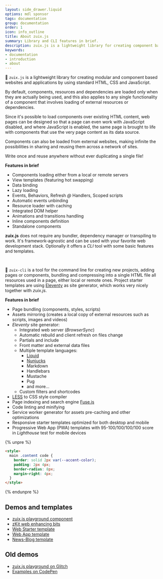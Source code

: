 ```yaml
---
layout: side_drawer.liquid
options: mdl sponsor
tags: documentation
group: documentation
order: 1
icon: info_outline
title: About zuix.js
summary: Library and CLI features in brief.
description: zuix.js is a lightweight library for creating component based websites and applications by using standard HTML, CSS and JavaScript.
keywords:
- documentation
- introduction
- about
---
```


🐝 `zuix.js` is a lightweight library for creating modular and component based websites and applications
by using standard HTML, CSS and JavaScript.

By default, components, resources and dependencies are loaded only when they are actually being used, and this also applies
to any single functionality of a component that involves loading of external resources or dependencies.

Since it's possible to load components over existing HTML content, web pages can be designed so that a page can even work
with JavaScript disabled, and where JavaScript is enabled, the same page is brought to life with components that use the
very page content as its data source.

Components can also be loaded from external websites, making infinite the possibilities in sharing and reusing them
across a network of sites.

Write once and reuse anywhere without ever duplicating a single file!

**Features in brief**
- Components loading either from a local or remote servers
- View templates (featuring hot swapping)
- Data binding
- Lazy loading
- Events, Behaviors, Refresh *@* Handlers, Scoped scripts
- Automatic events unbinding
- Resource loader with caching
- Integrated DOM helper
- Animations and transitions handling
- Inline components definition
- Standalone components

**zuix.js** does not require any bundler, dependency manager or transpiling to work. It's framework-agnostic and can be
used with your favorite web development stack. Optionally it offers a *CLI* tool with some basic features and templates.


&nbsp;

🧰 `zuix-cli` is a tool for the command line for creating new projects, adding pages or components,
bundling and compressing into a single HTML file all resources used in a page, either local or remote ones.
Project starter templates are using [Eleventy](https://11ty.dev/) as site generator, which works very nicely
together with *zuix.js*.

**Features in brief**

- Page bundling (components, styles, scripts)
- Assets mirroring (creates a local copy of external resources such as scripts, images and videos)
- *Eleventy* site generator:
  * Integrated web server (*BrowserSync*)
  * Automatic rebuild and client refresh on files change
  * Partials and include
  * Front matter and external data files
  * Multiple template languages:
    - [Liquid](https://shopify.github.io/liquid/basics/introduction/)
    - [Nunjucks](https://mozilla.github.io/nunjucks/templating.html)
    - Markdown
    - Handlebars
    - Mustache
    - Pug
    - and more...
  * Custom filters and shortcodes
- [LESS](https://lesscss.org/) to CSS style compiler
- Page indexing and search engine [Fuse.js](https://fusejs.io/)
- Code linting and minifying
- Service worker generator for assets pre-caching and other optimizations
- Responsive starter templates optimized for both desktop and mobile
- Progressive Web App (PWA) templates with 95-100/100/100/100 score in *Lighthouse* test for mobile devices


{% unpre %}
```html
<style>
  main .content code {
    border: solid 2px var(--accent-color);
    padding: 2px 4px;
    border-radius: 8px;
    margin-right: 4px;
  }
</style>
```
{% endunpre %}


## Demos and templates

- [zuix.js playground component](/playground)
- [zKit web enhancing bits](https://zuixjs.github.io/zkit/)
- [Web Starter template](https://zuixjs.github.io/zuix-web-starter/)
- [Web App template](https://zuixjs.github.io/web-app/)
- [News-Blog template](https://zuixjs.github.io/news-blog/)


## Old demos

- [zuix.js playground on Glitch](https://glitch.com/@genemars)
- [Examples on CodePen](https://codepen.io/genielabs)
